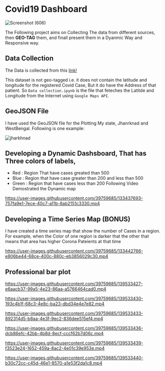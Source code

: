 
# Covid19 Dashboard
![Screenshot (606)](https://user-images.githubusercontent.com/39759685/133439977-b198cae5-7f51-4f77-b79f-cf4cc6fc4194.png)


The Following project aims on Collecting The data from different sources, then **GEO-TAG** them, and finall present them in a Dyanmic Way and Responsive way.



## Data Collection
The Data is collected from this [link!](https://github.com/covid19india/api)

This dataset is not geo-tagged i.e. it does not contain the latitude and longitude for the registered Covid Case, But it do have the Address of that patient. So `Data collection.ipynb`
is the file that feteches the Latitde and Longitude from the Internet using `Google Maps API`.

## GeoJSON File

I have used the GeoJSON file for the Plotting My state, Jhanrknad and WestBengal. Following is one example:

![jharkhnad](https://user-images.githubusercontent.com/39759685/133441208-f6378ea0-aa63-42be-9dd2-48dd22df1494.png)

## Developing a Dynamic Dashsboard, That has Three colors of labels, 
 - Red : Region That have cases greated than 500
 - Blue : Region that have case greater than 200 and less than 500
 - Green : Region that have cases less than 200
 Following Video Demostrated the Dynamic map
 
 https://user-images.githubusercontent.com/39759685/133437693-757fa9e1-7ece-40c7-a11b-8ab2151c3330.mp4
 
 ## Developing a Time Series Map (BONUS)
 
 I have created a time series map that show the number of Cases in a region. For example, when the Color of one region is darker that the other that means that area has higher Corona Pateients at that time
 
 
 

https://user-images.githubusercontent.com/39759685/133442766-e806be44-68ce-400c-880c-eb3856029c30.mp4

## Professional bar plot



https://user-images.githubusercontent.com/39759685/139533427-e6aacb37-99a5-4e23-86aa-a5766464cad0.mp4



https://user-images.githubusercontent.com/39759685/139533430-193c4b1f-68c3-4e8c-ba23-dbd34e4e7e82.mp4



https://user-images.githubusercontent.com/39759685/139533433-892314d5-b8aa-4e3f-9ec2-836dee515ef4.mp4



https://user-images.githubusercontent.com/39759685/139533436-dcb86efc-42bb-4b8d-8ecf-cccf62b7d06c.mp4



https://user-images.githubusercontent.com/39759685/139533439-f3523e24-1652-459a-8ac2-4e01c39e953e.mp4



https://user-images.githubusercontent.com/39759685/139533440-b30c72cc-c45d-46e1-8570-a1e53f2da1c8.mp4





